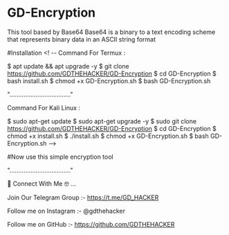 # GD-Encryption
This tool based by Base64
Base64 is a binary to a text encoding scheme that represents binary data in an ASCII string format 

#Installation
<! --
Command For Termux :

$ apt update && apt upgrade -y 
$ git clone https://github.com/GDTHEHACKER/GD-Encryption
$ cd GD-Encryption 
$ bash install.sh
$ chmod +x GD-Encryption.sh
$ bash GD-Encryption.sh 

"..................................."

Command For Kali Linux :

$ sudo apt-get update 
$ sudo apt-get upgrade -y 
$ sudo git clone https://github.com/GDTHEHACKER/GD-Encryption
$ cd GD-Encryption 
$ chmod +x install.sh
$ ./install.sh
$ chmod +x GD-Encryption.sh
$ bash GD-Encryption.sh 
-->

#Now use this simple encryption tool

"..................................."

🔴 Connect With Me 🤓 ... 

Join Our Telegram Group :- https://t.me/GD_HACKER

Follow me on Instagram :- @gdthehacker

Follow me on GitHub :- https://github.com/GDTHEHACKER
 
